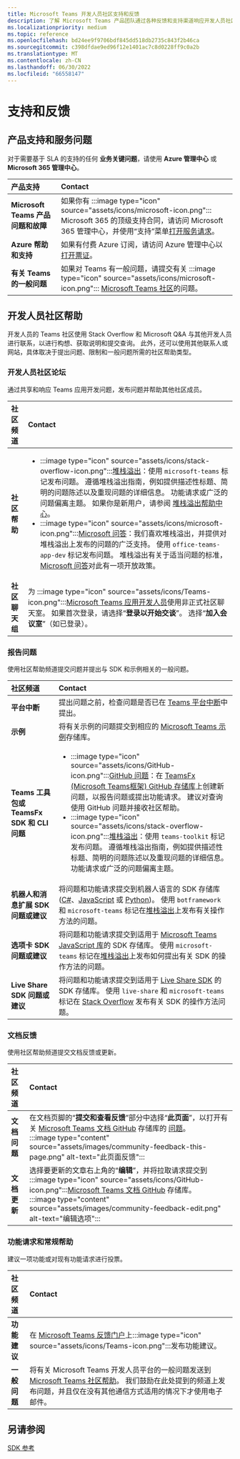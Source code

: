 ```yaml
---
title: Microsoft Teams 开发人员社区支持和反馈
description: 了解 Microsoft Teams 产品团队通过各种反馈和支持渠道响应开发人员社区。
ms.localizationpriority: medium
ms.topic: reference
ms.openlocfilehash: bd24ee9f9706bdf845dd518db2735c843f2b46ca
ms.sourcegitcommit: c398dfdae9ed96f12e1401ac7c8d0228ff9c0a2b
ms.translationtype: MT
ms.contentlocale: zh-CN
ms.lasthandoff: 06/30/2022
ms.locfileid: "66558147"
---
```

# <a name="support-and-feedback"></a>支持和反馈

## <a name="product-support-and-service-issues"></a>产品支持和服务问题

对于需要基于 SLA 的支持的任何 **业务关键问题**，请使用 **Azure 管理中心** 或 **Microsoft 365 管理中心**。

| **产品支持** | **Contact** |
|:------------|:------------|
| **Microsoft Teams 产品问题和故障** | 如果你有 :::image type="icon" source="assets/icons/microsoft-icon.png"::: Microsoft 365 的顶级支持合同，请访问 Microsoft 365 管理中心，并使用“支持”菜单[打开服务请求](https://admin.microsoft.com/)。 |
| **Azure 帮助和支持** | 如果有付费 Azure 订阅，请访问 Azure 管理中心以[打开票证](https://ms.portal.azure.com/#blade/Microsoft_Azure_Support/HelpAndSupportBlade/newsupportreq)。 |
| **有关 Teams 的一般问题** | 如果对 Teams 有一般问题，请提交有关 :::image type="icon" source="assets/icons/microsoft-icon.png"::: [Microsoft Teams 社区](https://answers.microsoft.com/msteams/forum)的问题。|

## <a name="developer-community-help"></a>开发人员社区帮助

开发人员的 Teams 社区使用 Stack Overflow 和 Microsoft Q&A 与其他开发人员进行联系，以进行构想、获取说明和提交查询。 此外，还可以使用其他联系人或网站，具体取决于提出问题、限制和一般问题所需的社区帮助类型。

### <a name="developer-community-forums"></a>开发人员社区论坛

通过共享和响应 Teams 应用开发问题，发布问题并帮助其他社区成员。

| **社区频道**|   **Contact**  |
|:---------------------|:---------------|
|**社区帮助** | <ul> <li>:::image type="icon" source="assets/icons/stack-overflow-icon.png":::[堆栈溢出](https://stackoverflow.com/questions/tagged/microsoft-teams)：使用 `microsoft-teams` 标记发布问题。 遵循堆栈溢出指南，例如提供描述性标题、简明的问题陈述以及重现问题的详细信息。 功能请求或广泛的问题偏离主题。 如果你是新用户，请参阅 [堆栈溢出帮助中心](https://stackoverflow.com/help)。</li>  <li>:::image type="icon" source="assets/icons/microsoft-icon.png":::[Microsoft 问答](/answers/topics/office-teams-app-dev.html)：我们喜欢堆栈溢出，并提供对堆栈溢出上发布的问题的广泛支持。 使用 `office-teams-app-dev` 标记发布问题。 堆栈溢出有关于适当问题的标准，[Microsoft 问答](/answers/topics/office-teams-app-dev.html)对此有一项开放政策。 </li><ul> |
| **社区聊天组** | 为 :::image type="icon" source="assets/icons/Teams-icon.png":::[Microsoft Teams 应用开发人员](https://gitter.im/OfficeDev/MicrosoftTeamsAppDev)使用非正式社区聊天室。 如果首次登录，请选择“**登录以开始交谈**”。 选择“**加入会议室**”（如已登录）。 |

### <a name="report-issues"></a>报告问题

使用社区帮助频道提交问题并提出与 SDK 和示例相关的一般问题。

| **社区频道** | **Contact** |
|:----------------------|:------------|
| **平台中断** | 提出问题之前，检查问题是否已在 [Teams 平台中断](https://aka.ms/TeamsPlatform/Outages)中提出。 |
| **示例** | 将有关示例的问题提交到相应的 [Microsoft Teams 示例](https://github.com/OfficeDev/Microsoft-Teams-Samples)存储库。|
|  **Teams 工具包或 TeamsFx SDK 和 CLI 问题** | <ul><li> :::image type="icon" source="assets/icons/GitHub-icon.png":::[GitHub 问题](https://github.com/OfficeDev/TeamsFx/issues)：在 [TeamsFx (Microsoft Teams框架) GitHub 存储库](https://github.com/OfficeDev/TeamsFx)上创建新问题，以报告问题或提出功能请求。 建议对查询使用 GitHub 问题并接收社区帮助。 <li> :::image type="icon" source="assets/icons/stack-overflow-icon.png":::[堆栈溢出](https://stackoverflow.com/questions/tagged/teams-toolkit)：使用 `teams-toolkit` 标记发布问题。 遵循堆栈溢出指南，例如提供描述性标题、简明的问题陈述以及重现问题的详细信息。 功能请求或广泛的问题偏离主题。 </li> </ul> |
| **机器人和消息扩展 SDK 问题或建议** | 将问题和功能请求提交到机器人语言的 SDK 存储库 ([C#](https://github.com/Microsoft/botbuilder-dotnet/)、[JavaScript](https://github.com/Microsoft/botbuilder-js) 或 [Python](https://github.com/Microsoft/botbuilder-python))。 使用 `botframework` 和 `microsoft-teams` 标记在[堆栈溢出](https://stackoverflow.com/questions/tagged/botframework%20microsoft-teams)上发布有关操作方法的问题。 |
| **选项卡 SDK 问题或建议** | 将问题和功能请求提交到适用于 [Microsoft Teams JavaScript 库](https://github.com/OfficeDev/microsoft-teams-library-js/issues)的 SDK 存储库。 使用 `microsoft-teams` 标记在[堆栈溢出](https://stackoverflow.com/questions/tagged/microsoft-teams)上发布如何提出有关 SDK 的操作方法的问题。 |
| **Live Share SDK 问题或建议** | 将问题和功能请求提交到适用于 [Live Share SDK](https://github.com/microsoft/live-share-sdk) 的 SDK 存储库。 使用 `live-share` 和 `microsoft-teams` 标记在 [Stack Overflow](https://stackoverflow.com/questions/tagged/live-share+microsoft-teams) 发布有关 SDK 的操作方法问题。 |

### <a name="documentation-feedback"></a>文档反馈

使用社区帮助频道提交文档反馈或更新。

| **社区频道** | **Contact** |
|:--------------------------|:--------------------------|
| **文档问题** | 在文档页脚的“**提交和查看反馈**”部分中选择“**此页面**”，以打开有关 [Microsoft Teams 文档 GitHub](https://github.com/MicrosoftDocs/msteams-docs) 存储库的 [问题](https://github.com/MicrosoftDocs/msteams-docs/issues)。<br/>:::image type="content" source="assets/images/community-feedback-this-page.png" alt-text="此页面反馈":::|
|**文档更新**|选择要更新的文章右上角的“**编辑**”，并将拉取请求提交到 :::image type="icon" source="assets/icons/GitHub-icon.png":::[Microsoft Teams 文档 GitHub](https://github.com/MicrosoftDocs/msteams-docs) 存储库。 <br /> :::image type="content" source="assets/images/community-feedback-edit.png" alt-text="编辑选项":::|

### <a name="feature-request-and-general-help"></a>功能请求和常规帮助

建议一项功能或对现有功能请求进行投票。

| **社区频道** | **Contact** |
|:----------------------|:------------|
| **功能建议** | 在 [Microsoft Teams 反馈门户](https://feedbackportal.microsoft.com/feedback/forum/ad198462-1c1c-ec11-b6e7-0022481f8472)上:::image type="icon" source="assets/icons/Teams-icon.png":::发布功能建议。 |
| **一般问题** | 将有关 Microsoft Teams 开发人员平台的一般问题发送到 [Microsoft Teams 社区帮助](mailto:microsoftteamsdev@microsoft.com)。 我们鼓励在此处提到的频道上发布问题，并且仅在没有其他通信方式适用的情况下才使用电子邮件。 |

## <a name="see-also"></a>另请参阅

[SDK 参考](/javascript/api/overview/msteams-client?view=msteams-client-js-latest&preserve-view=true)
